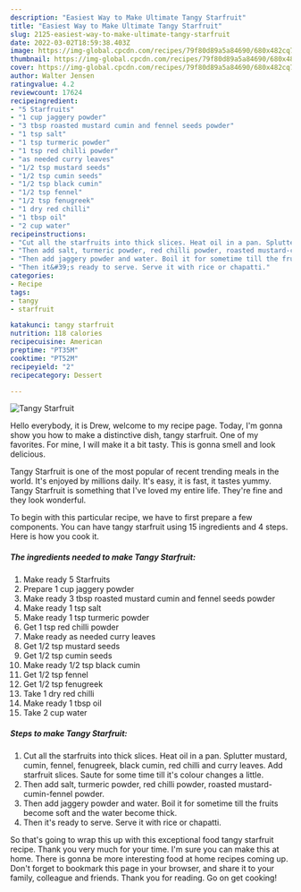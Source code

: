 ```yaml
---
description: "Easiest Way to Make Ultimate Tangy Starfruit"
title: "Easiest Way to Make Ultimate Tangy Starfruit"
slug: 2125-easiest-way-to-make-ultimate-tangy-starfruit
date: 2022-03-02T18:59:38.403Z
image: https://img-global.cpcdn.com/recipes/79f80d89a5a84690/680x482cq70/tangy-starfruit-recipe-main-photo.jpg
thumbnail: https://img-global.cpcdn.com/recipes/79f80d89a5a84690/680x482cq70/tangy-starfruit-recipe-main-photo.jpg
cover: https://img-global.cpcdn.com/recipes/79f80d89a5a84690/680x482cq70/tangy-starfruit-recipe-main-photo.jpg
author: Walter Jensen
ratingvalue: 4.2
reviewcount: 17624
recipeingredient:
- "5 Starfruits"
- "1 cup jaggery powder"
- "3 tbsp roasted mustard cumin and fennel seeds powder"
- "1 tsp salt"
- "1 tsp turmeric powder"
- "1 tsp red chilli powder"
- "as needed curry leaves"
- "1/2 tsp mustard seeds"
- "1/2 tsp cumin seeds"
- "1/2 tsp black cumin"
- "1/2 tsp fennel"
- "1/2 tsp fenugreek"
- "1 dry red chilli"
- "1 tbsp oil"
- "2 cup water"
recipeinstructions:
- "Cut all the starfruits into thick slices. Heat oil in a pan. Splutter mustard, cumin, fennel, fenugreek, black cumin, red chilli and curry leaves. Add starfruit slices. Saute for some time till it&#39;s colour changes a little."
- "Then add salt, turmeric powder, red chilli powder, roasted mustard-cumin-fennel powder."
- "Then add jaggery powder and water. Boil it for sometime till the fruits become soft and the water become thick."
- "Then it&#39;s ready to serve. Serve it with rice or chapatti."
categories:
- Recipe
tags:
- tangy
- starfruit

katakunci: tangy starfruit 
nutrition: 118 calories
recipecuisine: American
preptime: "PT35M"
cooktime: "PT52M"
recipeyield: "2"
recipecategory: Dessert

---
```



![Tangy Starfruit](https://img-global.cpcdn.com/recipes/79f80d89a5a84690/680x482cq70/tangy-starfruit-recipe-main-photo.jpg)

Hello everybody, it is Drew, welcome to my recipe page. Today, I'm gonna show you how to make a distinctive dish, tangy starfruit. One of my favorites. For mine, I will make it a bit tasty. This is gonna smell and look delicious.

Tangy Starfruit is one of the most popular of recent trending meals in the world. It's enjoyed by millions daily. It's easy, it is fast, it tastes yummy. Tangy Starfruit is something that I've loved my entire life. They're fine and they look wonderful.




To begin with this particular recipe, we have to first prepare a few components. You can have tangy starfruit using 15 ingredients and 4 steps. Here is how you cook it.

<!--inarticleads1-->

##### The ingredients needed to make Tangy Starfruit:

1. Make ready 5 Starfruits
1. Prepare 1 cup jaggery powder
1. Make ready 3 tbsp roasted mustard cumin and fennel seeds powder
1. Make ready 1 tsp salt
1. Make ready 1 tsp turmeric powder
1. Get 1 tsp red chilli powder
1. Make ready as needed curry leaves
1. Get 1/2 tsp mustard seeds
1. Get 1/2 tsp cumin seeds
1. Make ready 1/2 tsp black cumin
1. Get 1/2 tsp fennel
1. Get 1/2 tsp fenugreek
1. Take 1 dry red chilli
1. Make ready 1 tbsp oil
1. Take 2 cup water




<!--inarticleads2-->

##### Steps to make Tangy Starfruit:

1. Cut all the starfruits into thick slices. Heat oil in a pan. Splutter mustard, cumin, fennel, fenugreek, black cumin, red chilli and curry leaves. Add starfruit slices. Saute for some time till it&#39;s colour changes a little.
1. Then add salt, turmeric powder, red chilli powder, roasted mustard-cumin-fennel powder.
1. Then add jaggery powder and water. Boil it for sometime till the fruits become soft and the water become thick.
1. Then it&#39;s ready to serve. Serve it with rice or chapatti.




So that's going to wrap this up with this exceptional food tangy starfruit recipe. Thank you very much for your time. I'm sure you can make this at home. There is gonna be more interesting food at home recipes coming up. Don't forget to bookmark this page in your browser, and share it to your family, colleague and friends. Thank you for reading. Go on get cooking!
